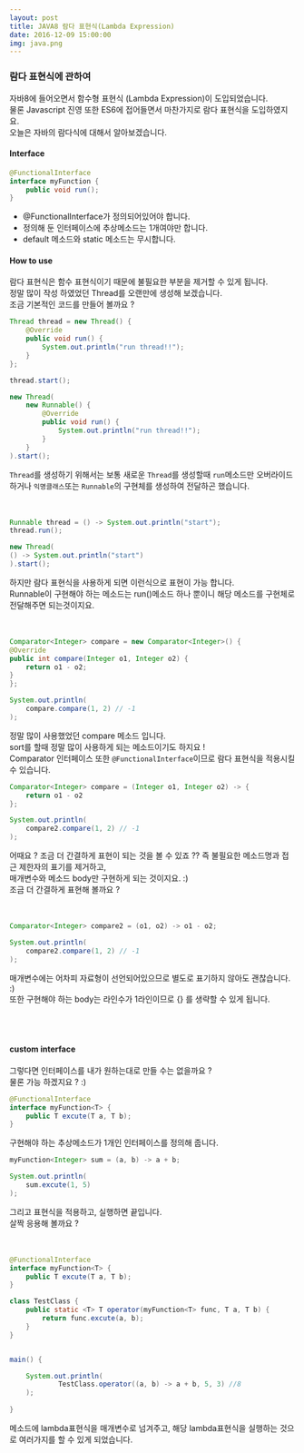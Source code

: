 ```yaml
---
layout: post
title: JAVA8 람다 표현식(Lambda Expression)
date: 2016-12-09 15:00:00
img: java.png
---
```


### 람다 표현식에 관하여 

자바8에 들어오면서 함수형 표현식 (Lambda Expression)이 도입되었습니다.  
물론 Javascript 진영 또한 ES6에 접어들면서 마찬가지로 람다 표현식을 도입하였지요.  
오늘은 자바의 람다식에 대해서 알아보겠습니다.

#### Interface

```java
@FunctionalInterface
interface myFunction {
    public void run(); 
}
```

- @FunctionalInterface가 정의되어있어야 합니다.  
- 정의해 둔 인터페이스에 추상메소드는 1개여야만 합니다.
- default 메소드와 static 메소드는 무시합니다.




#### How to use

람다 표현식은 함수 표현식이기 때문에 불필요한 부분을 제거할 수 있게 됩니다.  
정말 많이 작성 하였었던 Thread를 오랜만에 생성해 보겠습니다.  
조금 기본적인 코드를 만들어 볼까요 ?  


```java
Thread thread = new Thread() {
    @Override
    public void run() {
        System.out.println("run thread!!");
    }
};

thread.start();

new Thread(
    new Runnable() {
        @Override
        public void run() {
            System.out.println("run thread!!");
        }
    }
).start();
```
`Thread`를 생성하기 위해서는 보통 새로운 `Thread`를 생성할때 `run`메소드만 오버라이드 하거나 `익명클래스`또는 `Runnable`의 구현체를 생성하여 전달하곤 했습니다.  
<br>
<br>



```java
Runnable thread = () -> System.out.println("start");
thread.run();

new Thread(
() -> System.out.println("start")
).start();
```
하지만 람다 표현식을 사용하게 되면 이런식으로 표현이 가능 합니다.  
Runnable이 구현해야 하는 메소드는 run()메소드 하나 뿐이니 해당 메소드를 구현체로 전달해주면 되는것이지요. 
<br>
<br>
<br>



```java
Comparator<Integer> compare = new Comparator<Integer>() {
@Override
public int compare(Integer o1, Integer o2) {
    return o1 - o2;
}
};

System.out.println(
    compare.compare(1, 2) // -1 
);
```

정말 많이 사용했었던 compare 메소드 입니다.  
sort를 할때 정말 많이 사용하게 되는 메소드이기도 하지요 !  
Comparator 인터페이스 또한 `@FunctionalInterface`이므로 람다 표현식을 적용시킬 수 있습니다. 
<br>

```java
Comparator<Integer> compare = (Integer o1, Integer o2) -> {
    return o1 - o2
};

System.out.println(
    compare2.compare(1, 2) // -1 
);
```

어때요 ? 조금 더 간결하게 표현이 되는 것을 볼 수 있죠 ?? 즉 불필요한 메소드명과 접근 제한자의 표기를 제거하고,  
매개변수와 메소드 body만 구현하게 되는 것이지요. :)  
조금 더 간결하게 표현해 볼까요 ?
<br>
<br>
<br>


```java
Comparator<Integer> compare2 = (o1, o2) -> o1 - o2;

System.out.println(
    compare2.compare(1, 2) // -1 
);
```

매개변수에는 어차피 자료형이 선언되어있으므로 별도로 표기하지 않아도 괜찮습니다. :)  
또한 구현해야 하는 body는 라인수가 1라인이므로 {} 를 생략할 수 있게 됩니다.  
<br>
<br>
<br>


#### custom interface

그렇다면 인터페이스를 내가 원하는대로 만들 수는 없을까요 ?  
물론 가능 하겠지요 ? :)


```java
@FunctionalInterface
interface myFunction<T> {
    public T excute(T a, T b);
}
```

구현해야 하는 추상메소드가 1개인 인터페이스를 정의해 줍니다.  

```java
myFunction<Integer> sum = (a, b) -> a + b;

System.out.println(
    sum.excute(1, 5)
);
```

그리고 표현식을 적용하고, 실행하면 끝입니다.  
살짝 응용해 볼까요 ?
<br>
<br>
<br>

```java
@FunctionalInterface
interface myFunction<T> {
    public T excute(T a, T b);
}

class TestClass {
    public static <T> T operator(myFunction<T> func, T a, T b) {
        return func.excute(a, b);
    }
}


main() {

    System.out.println(
            TestClass.operator((a, b) -> a + b, 5, 3) //8 
    );
    
}
```
메소드에 lambda표현식을 매개변수로 넘겨주고, 해당 lambda표현식을 실행하는 것으로 여러가지를 할 수 있게 되었습니다.  
